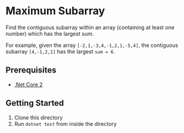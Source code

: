 # Maximum Subarray
Find the contiguous subarray within an array (containing at least one number) which has the largest sum.

For example, given the array `[-2,1,-3,4,-1,2,1,-5,4]`,
the contiguous subarray `[4,-1,2,1]` has the largest `sum = 6`.

## Prerequisites
- [.Net Core 2](https://www.microsoft.com/net/download/)

## Getting Started 
1. Clone this directory
2. Run `dotnet test` from inside the directory